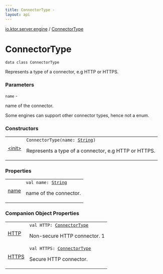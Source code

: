 ```yaml
---
title: ConnectorType - 
layout: api
---
```


<div class='api-docs-breadcrumbs'><a href="../index.html">io.ktor.server.engine</a> / <a href="./index.html">ConnectorType</a></div>

# ConnectorType

<div class="signature"><code><span class="keyword">data</span> <span class="keyword">class </span><span class="identifier">ConnectorType</span></code></div>

Represents a type of a connector, e.g HTTP or HTTPS.

### Parameters

<code>name</code> -

name of the connector.



Some engines can support other connector types, hence not a enum.

### Constructors

<table class="api-docs-table">
<tbody>
<tr>
<td markdown="1">

<a href="-init-.html">&lt;init&gt;</a>


</td>
<td markdown="1">
<div class="signature"><code><span class="identifier">ConnectorType</span><span class="symbol">(</span><span class="parameterName" id="io.ktor.server.engine.ConnectorType$<init>(kotlin.String)/name">name</span><span class="symbol">:</span>&nbsp;<a href="https://kotlinlang.org/api/latest/jvm/stdlib/kotlin/-string/index.html"><span class="identifier">String</span></a><span class="symbol">)</span></code></div>

Represents a type of a connector, e.g HTTP or HTTPS.


</td>
</tr>
</tbody>
</table>

### Properties

<table class="api-docs-table">
<tbody>
<tr>
<td markdown="1">

<a href="name.html">name</a>


</td>
<td markdown="1">
<div class="signature"><code><span class="keyword">val </span><span class="identifier">name</span><span class="symbol">: </span><a href="https://kotlinlang.org/api/latest/jvm/stdlib/kotlin/-string/index.html"><span class="identifier">String</span></a></code></div>

name of the connector.


</td>
</tr>
</tbody>
</table>

### Companion Object Properties

<table class="api-docs-table">
<tbody>
<tr>
<td markdown="1">

<a href="-h-t-t-p.html">HTTP</a>


</td>
<td markdown="1">
<div class="signature"><code><span class="keyword">val </span><span class="identifier">HTTP</span><span class="symbol">: </span><a href="./index.md"><span class="identifier">ConnectorType</span></a></code></div>

Non-secure HTTP connector.
1


</td>
</tr>
<tr>
<td markdown="1">

<a href="-h-t-t-p-s.html">HTTPS</a>


</td>
<td markdown="1">
<div class="signature"><code><span class="keyword">val </span><span class="identifier">HTTPS</span><span class="symbol">: </span><a href="./index.md"><span class="identifier">ConnectorType</span></a></code></div>

Secure HTTP connector.


</td>
</tr>
</tbody>
</table>
